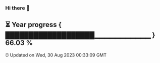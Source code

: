 ### Hi there 👋
⏳ Year progress { ███████████████████▁▁▁▁▁▁▁▁▁▁▁ } 66.03 %
---
⏰ Updated on Wed, 30 Aug 2023 00:33:09 GMT

